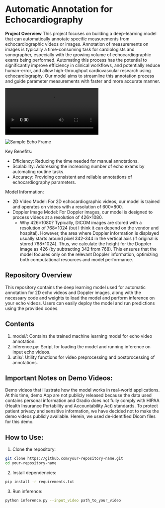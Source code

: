 # Automatic Annotation for Echocardiography

**Project Overview** 
This project focuses on building a deep-learning model that can automatically annotate specific measurements from echocardiographic videos or images. Annotation of measurements on images is typically a time-consuming task for cardiologists and sonographer, especially with the growing volume of echocardiographic exams being performed. Automating this process has the potential to significantly improve efficiency in clinical workflows, and potentially reduce human-error, and allow high-throughput cardiovascular research using echocardiography. Our model aims to streamline this annotation process and guide parameter measurements with faster and more accurate manner.

![Representative Videos for 2D Auto-Annotated Echocardiography](https://github.com/echonet/measurements/blob/update-readme/EchoNet_Annotation.mp4)

![Sample Echo Frame](https://github.com/echonet/measurements/blob/update-readme/Echocardiography_2D_AutoMeasurement_vs_Human.png)


Key Benefits:
- Efficiency: Reducing the time needed for manual annotations.
- Scalability: Addressing the increasing number of echo exams by automating routine tasks.
- Accuracy: Providing consistent and reliable annotations of echocardiography parameters.


Model Information:
- 2D Video Model: For 2D echocardiographic videos, our model is trained and operates on videos with a resolution of 600×800.
- Doppler Image Model: For Doppler images, our model is designed to process videos at a resolution of 426×1080.
    - Why 426×1080?
    Typically, DICOM images are stored with a resolution of 768×1024 (but I think it can depend on the vendor and hospital). However, the area where Doppler information is displayed usually starts around pixel 342-344 in the vertical axis (if original is stored 768*1024). Thus, we calculate the height for the Doppler image as 426 (by subtracting 342 from 768). This ensures that the model focuses only on the relevant Doppler information, optimizing both computational resources and model performance.

## Repository Overview
This repository contains the deep learning model used for automatic annotation for 2D echo videos and Doppler images, along with the necessary code and weights to load the model and perform inference on your echo videos. Users can easily deploy the model and run predictions using the provided codes.

## Contents
1. model/: Contains the trained machine learning model for echo video annotation.
2. inference.py: Script for loading the model and running inference on input echo videos.
3. utils/: Utility functions for video preprocessing and postprocessing of annotations.


## Important Notes on Demo Videos:
Demo videos that illustrate how the model works in real-world applications. At this time, demo App are not publicly released because the data used contains personal information and Gradio does not fully comply with HIPAA (Health Insurance Portability and Accountability Act) standards. To protect patient privacy and sensitive information, we have decided not to make the demo videos publicly available. Herein, we used de-identified Dicom files for this demo.


## How to Use:
1. Clone the repository:
```sh
git clone https://github.com/your-repository-name.git
cd your-repository-name
```

2. Install dependencies:
```sh
pip install -r requirements.txt
```

3. Run inference:
```sh
python inference.py --input_video path_to_your_video
```
